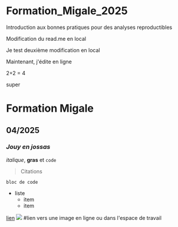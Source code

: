 # Formation_Migale_2025
Introduction aux bonnes pratiques pour des analyses reproductibles

Modification du read.me en local

Je test deuxième modification en local

Maintenant, j'édite en ligne

2+2 = 4

super

# Formation Migale
  ## 04/2025
  ### *Jouy en jossas*
  *italique*, **gras** et `code`
  > Citations
  
  ```
  bloc de code
  ```
  
  * liste
    * item
    * item
    
  [lien](https://fr.wikipedia.org)
  ![](https://migale.inrae.fr/sites/default/files/migale.png) 
      #lien vers une image en ligne ou dans l'espace de travail
